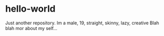 # hello-world
Just another repository.
Im a male, 19, straight, skinny, lazy, creative
Blah blah mor about my self...
